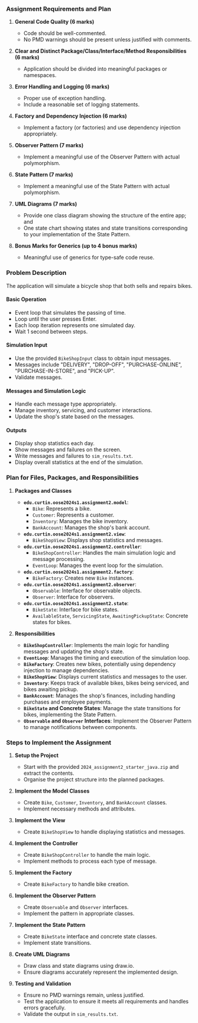 ### Assignment Requirements and Plan

1. **General Code Quality (6 marks)**
    - Code should be well-commented.
    - No PMD warnings should be present unless justified with comments.

2. **Clear and Distinct Package/Class/Interface/Method Responsibilities (6 marks)**
    - Application should be divided into meaningful packages or namespaces.

3. **Error Handling and Logging (6 marks)**
    - Proper use of exception handling.
    - Include a reasonable set of logging statements.

4. **Factory and Dependency Injection (6 marks)**
    - Implement a factory (or factories) and use dependency injection appropriately.

5. **Observer Pattern (7 marks)**
    - Implement a meaningful use of the Observer Pattern with actual polymorphism.

6. **State Pattern (7 marks)**
    - Implement a meaningful use of the State Pattern with actual polymorphism.

7. **UML Diagrams (7 marks)**
    - Provide one class diagram showing the structure of the entire app; and
    - One state chart showing states and state transitions corresponding to your implementation of the State Pattern.

8. **Bonus Marks for Generics (up to 4 bonus marks)**
    - Meaningful use of generics for type-safe code reuse.

### Problem Description

The application will simulate a bicycle shop that both sells and repairs bikes.

#### Basic Operation
- Event loop that simulates the passing of time.
- Loop until the user presses Enter.
- Each loop iteration represents one simulated day.
- Wait 1 second between steps.

#### Simulation Input
- Use the provided `BikeShopInput` class to obtain input messages.
- Messages include "DELIVERY", "DROP-OFF", "PURCHASE-ONLINE", "PURCHASE-IN-STORE", and "PICK-UP".
- Validate messages.

#### Messages and Simulation Logic
- Handle each message type appropriately.
- Manage inventory, servicing, and customer interactions.
- Update the shop's state based on the messages.

#### Outputs
- Display shop statistics each day.
- Show messages and failures on the screen.
- Write messages and failures to `sim_results.txt`.
- Display overall statistics at the end of the simulation.

### Plan for Files, Packages, and Responsibilities

1. **Packages and Classes**
    - **`edu.curtin.oose2024s1.assignment2.model`**:
        - `Bike`: Represents a bike.
        - `Customer`: Represents a customer.
        - `Inventory`: Manages the bike inventory.
        - `BankAccount`: Manages the shop's bank account.
    - **`edu.curtin.oose2024s1.assignment2.view`**:
        - `BikeShopView`: Displays shop statistics and messages.
    - **`edu.curtin.oose2024s1.assignment2.controller`**:
        - `BikeShopController`: Handles the main simulation logic and message processing.
        - `EventLoop`: Manages the event loop for the simulation.
    - **`edu.curtin.oose2024s1.assignment2.factory`**:
        - `BikeFactory`: Creates new `Bike` instances.
    - **`edu.curtin.oose2024s1.assignment2.observer`**:
        - `Observable`: Interface for observable objects.
        - `Observer`: Interface for observers.
    - **`edu.curtin.oose2024s1.assignment2.state`**:
        - `BikeState`: Interface for bike states.
        - `AvailableState`, `ServicingState`, `AwaitingPickupState`: Concrete states for bikes.

2. **Responsibilities**
    - **`BikeShopController`**: Implements the main logic for handling messages and updating the shop's state.
    - **`EventLoop`**: Manages the timing and execution of the simulation loop.
    - **`BikeFactory`**: Creates new bikes, potentially using dependency injection to manage dependencies.
    - **`BikeShopView`**: Displays current statistics and messages to the user.
    - **`Inventory`**: Keeps track of available bikes, bikes being serviced, and bikes awaiting pickup.
    - **`BankAccount`**: Manages the shop's finances, including handling purchases and employee payments.
    - **`BikeState` and Concrete States**: Manage the state transitions for bikes, implementing the State Pattern.
    - **`Observable` and `Observer` Interfaces**: Implement the Observer Pattern to manage notifications between components.

### Steps to Implement the Assignment

1. **Setup the Project**
    - Start with the provided `2024_assignment2_starter_java.zip` and extract the contents.
    - Organise the project structure into the planned packages.

2. **Implement the Model Classes**
    - Create `Bike`, `Customer`, `Inventory`, and `BankAccount` classes.
    - Implement necessary methods and attributes.

3. **Implement the View**
    - Create `BikeShopView` to handle displaying statistics and messages.

4. **Implement the Controller**
    - Create `BikeShopController` to handle the main logic.
    - Implement methods to process each type of message.

5. **Implement the Factory**
    - Create `BikeFactory` to handle bike creation.

6. **Implement the Observer Pattern**
    - Create `Observable` and `Observer` interfaces.
    - Implement the pattern in appropriate classes.

7. **Implement the State Pattern**
    - Create `BikeState` interface and concrete state classes.
    - Implement state transitions.

8. **Create UML Diagrams**
    - Draw class and state diagrams using draw.io.
    - Ensure diagrams accurately represent the implemented design.

9. **Testing and Validation**
    - Ensure no PMD warnings remain, unless justified.
    - Test the application to ensure it meets all requirements and handles errors gracefully.
    - Validate the output in `sim_results.txt`.
